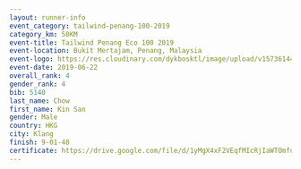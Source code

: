 ```yaml
--- 
layout: runner-info 
event_category: tailwind-penang-100-2019 
category_km: 50KM 
event-title: Tailwind Penang Eco 100 2019 
event-location: Bukit Mertajam, Penang, Malaysia 
event-logo: https://res.cloudinary.com/dykbosktl/image/upload/v1573614442/Logo/Logo_gqlzi3.jpg 
event-date: 2019-06-22 
overall_rank: 4
gender_rank: 4
bib: 5140
last_name: Chow
first_name: Kin San
gender: Male
country: HKG
city: Klang
finish: 9-01-48
certificate: https://drive.google.com/file/d/1yMgX4xF2VEqfMIcRjIaWTOmfuSoRaQE/view?usp=sharing
--- 
```

